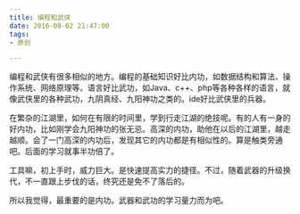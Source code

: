 ```yaml
---
title: 编程和武侠
date: 2016-08-02 21:47:00
tags:
- 原创

---
```


编程和武侠有很多相似的地方。编程的基础知识好比内功，如数据结构和算法、操作系统、网络原理等。语言好比武功，如Java、c++、php等各种各样的语言，就像武侠里的各种武功，九阴真经、九阳神功之类的。ide好比武侠里的兵器。

在繁杂的江湖里，如何在有限的时间里，学到行走江湖的绝技呢。有的人有一身的好内功，比如刚学会九阳神功的张无忌。高深的内功，助他在以后的江湖里，越走越顺。会了一门高深的内功后，发现其它的内功都是有相似性的。算是触类旁通吧。后面的学习就事半功倍了。

工具嘛，初上手时，威力巨大。是快速提高实力的捷径。不过，随着武器的升级换代，不一直跟上步伐的话，终究还是免不了落后的。

所以我觉得，最重要的是内功。武器和武功的学习量力而为吧。

